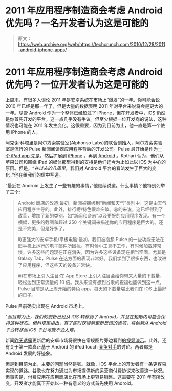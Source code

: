 # 2011 年应用程序制造商会考虑 Android 优先吗？一名开发者认为这是可能的

> 原文：<https://web.archive.org/web/https://techcrunch.com/2010/12/28/2011-android-iphone-apps/>

# 2011 年应用程序制造商会考虑 Android 优先吗？一位开发者认为这是可能的

上周末，有很多人谈论 2011 年是安卓系统在市场上“爆发”的一年。你可能会说 2010 年已经是那一年了，但是大量的数据表明 2011 年对平台来说将会是更大的一年。尽管 Android 作为一个整体已经超过了 iPhone，但在开发者中，iOS 仍然是你首先开发的平台，这一点几乎没有争议。但至少根据一位开发商的说法，这种情况也可能在 2011 年发生变化。这很重要，因为到目前为止，他一直是第一个使用 iPhone 的人。

阿克谢·科塔里是阿尔方索实验室(Alphonso Labs)的联合创始人，阿尔方索实验室是流行的 Pulse 新闻阅读器应用程序背后的开发公司。Pulse 最开始是作为[一个 iPad app 先是](https://web.archive.org/web/20221006173334/https://beta.techcrunch.com/2010/05/31/pulse-ipad/)，然后扩展到 [iPhone](https://web.archive.org/web/20221006173334/https://beta.techcrunch.com/2010/07/02/pulse-iphone/) ，再到 [Android](https://web.archive.org/web/20221006173334/https://beta.techcrunch.com/2010/07/26/pulse-android/) 。Kothari 认为，他们从苹果公司和围绕 iPad 的媒体那里得到的支持是他们迄今为止如此以 iOS 为中心的原因。但是，“*在过去的几周里*，我们对 Android 平台的看法发生了巨大的变化，”他在给我们的信中写道。

“最近在 Android 上发生了一些有趣的事情，”他继续说道。什么事情？他特别列举了三个:

> Android 商店的改造:最初，新闻被捆绑到“新闻和天气”类别中，这是由天气应用程序主导的。此外，排行榜/特色很难突破。总的来说，这已经得到了改善，增加了新的类别，如“新闻和杂志”以及更好的应用程序发现。有一个横幅，更多的截图和超过 250 个关键词来描述你的应用程序是巨大的。还是不完美，但是好多了。
> 
> ii)更强大的安卓手机/平板电脑:最初，我们被抱怨 Pulse 的一些功能无法在旧手机上运行的电子邮件所困扰。有时候小工具不工作，有时候加载非常慢。许多这些问题现在正在消失，因为许多这些设备现在相当坚固。尤其是 Galaxy Tab，Pulse 在这方面的表现非常好。我们学到了很多东西，也改进了应用程序，但这些天的设备非常快。
> 
> iii)在市场上引人注目:在 App Store 上引人注目会给你带来大量的下载量，轻松达到正常流量的 10 倍。我从来没有想到谷歌的祝福也能做到这一点。Pulse 目前是从上周开始的特色 app，每天的下载量堪比我们在 iOS 上最好的日子。

Pulse 目前确实出现在 Android 市场上。

"*到目前为止，我们的创新已经从 iOS 转移到了 Android，并且在短期内可能会保持这种状态。但科塔里指出，有了即时获得新更新反馈的选项，将创新从 Android 平台转移到 iOS 平台可能不会太难。*

新闻[昨天透露](https://web.archive.org/web/20221006173334/http://gigaom.com/mobile/android-market-video-demonstrations/)更新后的安卓市场将很快在常规图片旁边看到[的视频演示](https://web.archive.org/web/20221006173334/http://gigaom.com/mobile/android-market-video-demonstrations/)。此外，还有关于第一款真正基于 Android 的 iPod touch [竞争对手](https://web.archive.org/web/20221006173334/http://www.samsunghub.com/2010/12/27/samsung-confirms-galaxy-player-will-showcase-at-ces-2011/)的讨论。两者都是 Android 发展的好迹象。

但是到目前为止，主要的问题当然是钱。就像，iOS 平台上的开发者有一条更容易实现的道路。谷歌也在努力通过为市场提供新的运营商付费协议来改善这一状况。但事实是，付费应用在应用商店比在市场上更容易销售。这需要在 2011 年有所改变，开发者才能真正开始以一种有意义的方式首先使用 Android。